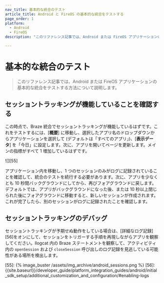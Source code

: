 ```yaml
---
nav_title: 基本的な統合のテスト
article_title: Android と FireOS の基本的な統合をテストする
page_order: 1
platform: 
  - Android
  - FireOS
description: "このリファレンス記事では、Android または FireOS アプリケーションの基本的な統合をテストする方法について説明します。"

---
```


# 基本的な統合のテスト

> このリファレンス記事では、Android または FireOS アプリケーションの基本的な統合をテストする方法について説明します。

## セッショントラッキングが機能していることを確認する

この時点で、Braze 統合でセッショントラッキングが機能しているはずです。これをテストするには、[**概要**] に移動し、選択したアプリ名のドロップダウンからアプリケーションを選択して (デフォルトは「すべてのアプリ」)、[**表示データ**] を「今日」に設定します。次に、アプリを開いてページを更新します。メインの指標がすべて 1 増加しているはずです。

![][55]

アプリケーション内を移動し、1 つのセッションのみがログに記録されていることを確認して、統合のテストを続行する必要があります。次に、アプリを少なくとも 10 秒間バックグラウンドにしてから、再びフォアグラウンドに戻します。デフォルトでは、アプリがバックグラウンドになった後、または 10 秒以上閉じられた後にフォアグラウンドに移動すると、新しいセッションが作成されます。これが完了したら、別のセッションがログに記録されたことを確認します。

## セッショントラッキングのデバッグ
セッショントラッキングが予期せぬ動作をしている場合は、[詳細なログ記録][56]をオンにして、セッションをトリガーする手順を再現しながらアプリを観察してください。llogcat 内の Braze ステートメントを観察して、アクティビティ内の `openSession` および `closeSession` 呼び出しのログ記録を見逃している可能性がある場所を検出します。

[55]: {% image_buster /assets/img_archive/android_sessions.png %}
[56]: {{site.baseurl}}/developer_guide/platform_integration_guides/android/initial_sdk_setup/additional_customization_and_configuration/#enabling-logs